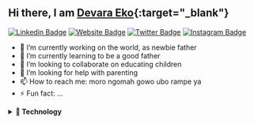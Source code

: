 ## Hi there, I am [Devara Eko](https://devaraeko.com){:target="_blank"} <a href="https://devaraeko.com"></a>

[![Linkedin Badge](https://img.shields.io/badge/-LinkedIn-0e76a8?style=flat-square&logo=Linkedin&logoColor=white)](https://linkedin.com/in/devaraeko)
[![Website Badge](https://img.shields.io/badge/Website-3b5998?style=flat-square&logo=google-chrome&logoColor=white)](https://devaraeko.com)
[![Twitter Badge](https://img.shields.io/badge/-Twitter-00acee?style=flat-square&logo=Twitter&logoColor=white)](https://twitter.com/devara_eko)
[![Instagram Badge](https://img.shields.io/badge/-Instagram-e4405f?style=flat-square&logo=Instagram&logoColor=white)](https://instagram.com/devaraeko/)

- 🔭 I’m currently working on the world, as newbie father
- 🌱 I’m currently learning to be a good father
- 👯 I’m looking to collaborate on educating children
- 🤔 I’m looking for help with parenting
- 📫 How to reach me: moro ngomah gowo ubo rampe ya
- ⚡ Fun fact: ...

<details>	
  <summary><b>👔 Technology</b></summary>
<br/>

<img src="https://github.com/devicons/devicon/blob/master/icons/javascript/javascript-original.svg" alt="javascript" width="30" height="30"/> &nbsp; <img src="https://github.com/devicons/devicon/blob/master/icons/typescript/typescript-original.svg" alt="typescript" width="30" height="30"/> &nbsp; <img src="https://github.com/devicons/devicon/blob/master/icons/vuejs/vuejs-original.svg" alt="vue" width="30" height="30"/> &nbsp; <img src="https://github.com/devicons/devicon/blob/master/icons/nuxtjs/nuxtjs-original.svg" alt="nuxt" width="30" height="30"/> &nbsp; <img src="https://github.com/devicons/devicon/blob/master/icons/vuetify/vuetify-original.svg" alt="vuetify" width="30" height="30"/> &nbsp; <img src="https://github.com/devicons/devicon/blob/master/icons/express/express-original.svg" alt="express" width="30" height="30"/> &nbsp; <img src="https://github.com/devicons/devicon/blob/master/icons/fastify/fastify-original.svg" alt="fastify" width="30" height="30"/> &nbsp; <img src="https://github.com/devicons/devicon/blob/master/icons/tailwindcss/tailwindcss-original.svg" alt="tailwind" width="30" height="30"/> &nbsp; <img src="https://github.com/devicons/devicon/blob/master/icons/bootstrap/bootstrap-original.svg" alt="bootstrap" width="30" height="30"/> &nbsp; <img src="https://github.com/devicons/devicon/blob/master/icons/sass/sass-original.svg" alt="sass" width="30" height="30"/> &nbsp; <img src="https://github.com/devicons/devicon/blob/master/icons/mongodb/mongodb-original.svg" alt="mongodb" width="30" height="30"/> &nbsp;

<img src="https://github.com/devicons/devicon/blob/master/icons/php/php-original.svg" alt="php" width="30" height="30"/> &nbsp; <img src="https://github.com/devicons/devicon/blob/master/icons/laravel/laravel-original.svg" alt="laravel" width="30" height="30"/> &nbsp; <img src="https://github.com/devicons/devicon/blob/master/icons/lumen/lumen-original.svg" alt="lumen" width="30" height="30"/> &nbsp; <img src="https://github.com/devicons/devicon/blob/master/icons/mysql/mysql-original.svg" alt="mysql" width="30" height="30"/> &nbsp; <img src="https://github.com/devicons/devicon/blob/master/icons/postgresql/postgresql-original.svg" alt="postgresql" width="30" height="30"/> &nbsp; <img src="https://github.com/devicons/devicon/blob/master/icons/composer/composer-original.svg" alt="composer" width="30" height="30"/> &nbsp; <img src="https://github.com/devicons/devicon/blob/master/icons/redis/redis-original.svg" alt="redis" width="30" height="30"/> &nbsp; <img src="https://github.com/devicons/devicon/blob/master/icons/swagger/swagger-original.svg" alt="swagger" width="30" height="30"/> &nbsp;
